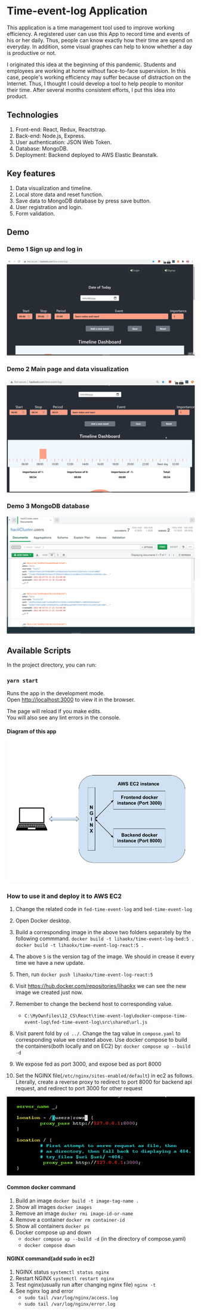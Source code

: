 # Time-event-log Application

This application is a time management tool used to improve working efficiency. A registered user can use this App to record time and events of his or her daily. Thus, people can know exactly how their time are spend on everyday. In addition, some visual graphes can help to know whether a day is productive or not.

I originated this idea at the beginning of this pandemic. Students and employees are working at home without face-to-face supervision. In this case, people's working efficiency may suffer because of distraction on the Internet. Thus, I thought I could develop a tool to help people to monitor their time. After several months consistent efforts, I put this idea into product.

## Technologies

1. Front-end: React, Redux, Reactstrap.
2. Back-end: Node.js, Express.
3. User authentication: JSON Web Token.
4. Database: MongoDB.
5. Deployment: Backend deployed to AWS Elastic Beanstalk.

## Key features

1. Data visualization and timeline.
2. Local store data and reset function.
3. Save data to MongoDB database by press save button.
4. User registration and login.
5. Form validation.

## Demo

### Demo 1 Sign up and log in

![Demo](./src/gif/login.gif "Demo")

### Demo 2 Main page and data visualization

![Demo](./src/gif/eventRows.gif "Demo")

### Demo 3 MongoDB database

![Demo](./src/gif/mongodb.gif "Demo")

## Available Scripts

In the project directory, you can run:

### `yarn start`

Runs the app in the development mode.\
Open [http://localhost:3000](http://localhost:3000) to view it in the browser.

The page will reload if you make edits.\
You will also see any lint errors in the console.

#### Diagram of this app
![](diagram-time-event-log.png)

### How to use it and deploy it to AWS EC2

1. Change the related code in `fed-time-event-log` and `bed-time-event-log`
2. Open Docker desktop.
3. Build a corresponding image in the above two folders separately by the following commmand.
    `docker build -t lihaokx/time-event-log-bed:5 .`
    `docker build -t lihaokx/time-event-log-react:5 .`
4. The above `5` is the version tag of the image. We should in crease it every time we have a new update.
5. Then, run `docker push lihaokx/time-event-log-react:5`
6. Visit <https://hub.docker.com/repositories/lihaokx> we can see the new image we created just now.
7. Remember to change the beckend host to corresponding value.
    - `C:\MyOwnfiles\12_CS\React\time-event-log\docker-compose-time-event-log\fed-time-event-log\src\shared\url.js`
8. Visit parent fold by `cd ../`. Change the tag value in `compose.yaml` to corresponding value we created above. Use docker compose to build the containers(both locally and on EC2) by:
    `docker compose up --build -d`

9. We expose fed as port 3000, and expose bed as port 8000
10. Set the NGINX file(`/etc/nginx/sites-enabled/default`) in ec2 as follows. Literally, create a reverse proxy to redirect to port 8000 for backend api request, and redirect to port 3000 for other request

![Alt text](image.png)

#### Common docker command
1. Build an image
   `docker build -t image-tag-name .`
2. Show all images
   `docker images`
3. Remove an image
   `docker rmi image-id-or-name`
4. Remove a container
   `docker rm container-id`
5. Show all containers 
   `docker ps`
6. Docker compose up and down
   - `docker compose up --build -d` (in the directory of compose.yaml)
   - `docker compose down`

#### NGINX command(add sudo in ec2)
1. NGINX status
   `systemctl status nginx`
2. Restart NGINX
   `systemctl restart nginx`
3. Test nginx(usually run after changing nginx file)
   `nginx -t`
4. See nginx log and error
   - `sudo tail /var/log/nginx/access.log`
   - `sudo tail /var/log/nginx/error.log`